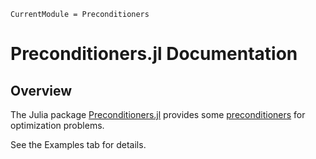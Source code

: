 ```@meta
CurrentModule = Preconditioners
```

# Preconditioners.jl Documentation

## Overview

The Julia package
[Preconditioners.jl](https://github.com/JuliaLinearAlgebra/Preconditioners.jl)
provides some
[preconditioners](https://en.wikipedia.org/wiki/Preconditioner)
for optimization problems.

See the Examples tab for details.
